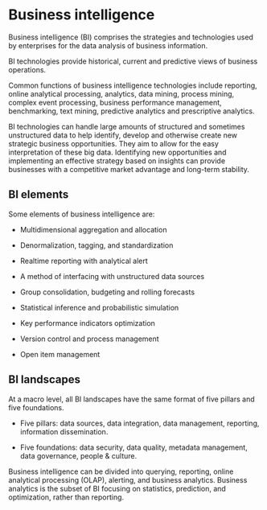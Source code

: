 # Business intelligence

Business intelligence (BI) comprises the strategies and technologies used by enterprises for the data analysis of business information.

BI technologies provide historical, current and predictive views of business operations. 

Common functions of business intelligence technologies include reporting, online analytical processing, analytics, data mining, process mining, complex event processing, business performance management, benchmarking, text mining, predictive analytics and prescriptive analytics. 

BI technologies can handle large amounts of structured and sometimes unstructured data to help identify, develop and otherwise create new strategic business opportunities. They aim to allow for the easy interpretation of these big data. Identifying new opportunities and implementing an effective strategy based on insights can provide businesses with a competitive market advantage and long-term stability.


## BI elements

Some elements of business intelligence are:

  * Multidimensional aggregation and allocation

  * Denormalization, tagging, and standardization

  * Realtime reporting with analytical alert

  * A method of interfacing with unstructured data sources

  * Group consolidation, budgeting and rolling forecasts

  * Statistical inference and probabilistic simulation

  * Key performance indicators optimization

  * Version control and process management

  * Open item management


## BI landscapes

At a macro level, all BI landscapes have the same format of five pillars and five foundations.

  * Five pillars: data sources, data integration, data management, reporting, information dissemination.

  * Five foundations: data security, data quality, metadata management, data governance, people & culture.

 Business intelligence can be divided into querying, reporting, online analytical processing (OLAP), alerting, and business analytics. Business analytics is the subset of BI focusing on statistics, prediction, and optimization, rather than reporting.
